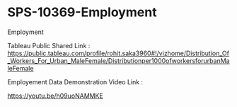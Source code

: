 # SPS-10369-Employment
Employment

Tableau Public Shared Link : https://public.tableau.com/profile/rohit.saka3960#!/vizhome/Distribution_Of_Workers_For_Urban_MaleFemale/Distributionper1000ofworkersforurbanMaleFemale

Employement Data Demonstration Video Link : 

https://youtu.be/h09uoNAMMKE
